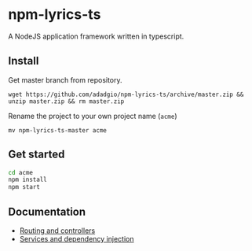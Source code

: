# npm-lyrics-ts

A NodeJS application framework written in typescript.

## Install

Get master branch from repository.

`wget https://github.com/adadgio/npm-lyrics-ts/archive/master.zip && unzip master.zip && rm master.zip`

Rename the project to your own project name (`acme`)

`mv npm-lyrics-ts-master acme`

## Get started

```bash
cd acme
npm install
npm start
```

## Documentation

- [Routing and controllers](./docs/ROUTING.md)
- [Services and dependency injection](./docs/SERVICES.md)

